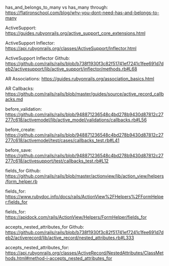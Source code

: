 has_and_belongs_to_many vs has_many through: https://flatironschool.com/blog/why-you-dont-need-has-and-belongs-to-many

ActiveSupport: https://guides.rubyonrails.org/active_support_core_extensions.html

ActiveSupport Inflector: https://api.rubyonrails.org/classes/ActiveSupport/Inflector.html

ActiveSupport Inflector Github: https://github.com/rails/rails/blob/b738f1930f3c82f51741ef7241c1fee691d7deb2/activesupport/lib/active_support/inflector/methods.rb#L68

AR Associations: https://guides.rubyonrails.org/association_basics.html

AR Callbacks: https://github.com/rails/rails/blob/master/guides/source/active_record_callbacks.md

before_validation: https://github.com/rails/rails/blob/948871236548c4bd278b9430d87812c27277c618/activemodel/lib/active_model/validations/callbacks.rb#L56

before_create: https://github.com/rails/rails/blob/948871236548c4bd278b9430d87812c27277c618/activemodel/test/cases/callbacks_test.rb#L41

before_save: https://github.com/rails/rails/blob/948871236548c4bd278b9430d87812c27277c618/activesupport/test/callbacks_test.rb#L12

fields_for Github: https://github.com/rails/rails/blob/master/actionview/lib/action_view/helpers/form_helper.rb

fields_for: https://www.rubydoc.info/docs/rails/ActionView%2FHelpers%2FFormHelper:fields_for

fields_for: https://apidock.com/rails/ActionView/Helpers/FormHelper/fields_for

accepts_nested_attributes_for Github: https://github.com/rails/rails/blob/b738f1930f3c82f51741ef7241c1fee691d7deb2/activerecord/lib/active_record/nested_attributes.rb#L333

accepts_nested_attributes_for: https://api.rubyonrails.org/classes/ActiveRecord/NestedAttributes/ClassMethods.html#method-i-accepts_nested_attributes_for
